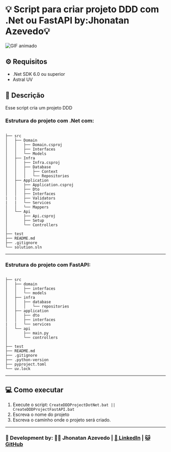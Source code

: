 # 💡 Script para criar projeto DDD com .Net ou FastAPI by:Jhonatan Azevedo💡

![GIF animado](https://media3.giphy.com/media/v1.Y2lkPTc5MGI3NjExZGEzYW95eWNmc3M3azk0eWw3aWM2ZzJzZ3djNmFuNWtzYTBvdmE3MSZlcD12MV9pbnRlcm5hbF9naWZfYnlfaWQmY3Q9Zw/fw1im4D3MOLJnqm8TZ/giphy.gif)

## ⚙️ Requisitos
- .Net SDK 6.0 ou superior
 - Astral UV



## 📝 Descrição
Esse script cria um projeto DDD

### Estrutura do projeto com .Net com:
```

├── src
│   ├── Domain
│   │   ├── Domain.csproj
│   │   ├── Interfaces
│   │   └── Models
│   ├── Infra
│   │   ├── Infra.csproj
│   │   ├── Database
│   │   │   ├── Context
│   │   │   └── Repositories
│   ├── Application
│   │   ├── Application.csproj
│   │   ├── Dto
│   │   ├── Interfaces
|   |   ├── Validators
|   |   └── Services
│   │   └── Mappers
│   └── Api
│       ├── Api.csproj
│       ├── Setup
│       └── Controllers
│           
├── test
├── README.md
├── .gitignore
└── solution.sln
```

--- 

### Estrutura do projeto com FastAPI:
```

├── src
│   ├── domain
│   │   ├── interfaces
│   │   └── models
│   ├── infra
│   │   ├── database
│   │   │   └── repositories
│   ├── application
│   │   ├── dto
│   │   ├── interfaces
|   |   └── services
│   └── api
│       ├── main.py
│       └── controllers
│           
├── test
├── README.md
├── .gitignore
├── .python-version
├── pyproject.toml
└── uv.lock
```

--- 

## 💻 Como executar
1. Execute o script: ```CreateDDDProjectDotNet.bat || CreateDDDProjectFastAPI.bat```
2. Escreva o nome do projeto
3. Escreva o caminho onde o projeto será criado.

---
### 🚀 Development by: ✌🏼 Jhonatan Azevedo | [🔗 LinkedIn](https://www.linkedin.com/in/dev-azevedo/) | [🐱 GitHub](https://github.com/dev-azevedo)